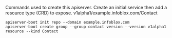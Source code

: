 Commands used to create this apiserver. Create an initial service then add a resource type (CRD) to expose. v1alpha1/example.infoblox.com/Contact


    apiserver-boot init repo --domain example.infoblox.com
    apiserver-boot create group --group contact version --version v1alpha1 resource --kind Contact

